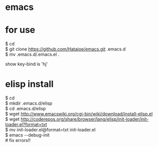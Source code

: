 emacs
=====

# for use
$ cd<br />
$ git clone https://github.com/Hatajoe/emacs.git .emacs.d<br />
$ mv .emacs.d/.emacs.el .<br />

show key-bind is 'hj'

# elisp install
$ cd <br />
$ mkdir .emacs.d/elisp<br />
$ cd .emacs.d/elisp<br />
$ wget http://www.emacswiki.org/cgi-bin/wiki/download/install-elisp.el<br />
$ wget http://coderepos.org/share/browser/lang/elisp/init-loader/init-loader.el?format=txt<br />
$ mv init-loader.el\@format\=txt init-loader.el<br />
$ emacs --debug-init<br />
\# fix errors!!<br />


